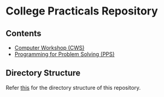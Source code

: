 # College Practicals Repository

## Contents

- [Computer Workshop (CWS)](./CWS/)
- [Programming for Problem Solving (PPS)](./PPS/)

## Directory Structure

Refer [this](./directory_structure.md) for the directory structure of this repository.
